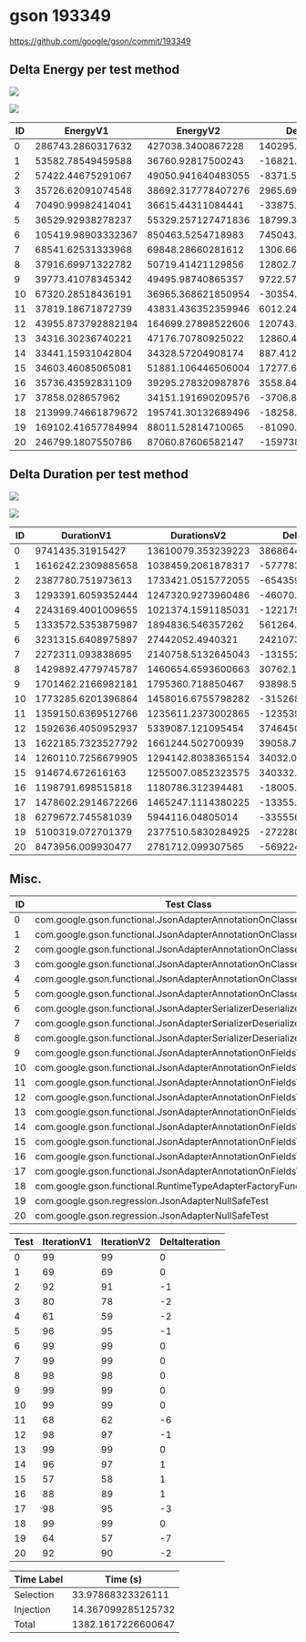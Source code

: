 # gson 193349


https://github.com/google/gson/commit/193349



## Delta Energy per test method

![](./gson_delta_energy_0_v.png)

![](./gson_delta_energy_1_v.png)


| ID | EnergyV1 | EnergyV2 | DeltaEnergy |
| --- | --- | --- | --- |
| 0 | 286743.2860317632 | 427038.3400867228 | 140295.05405495962 |
| 1 | 53582.78549459588 | 36760.92817500243 | -16821.85731959345 |
| 2 | 57422.44675291067 | 49050.941640483055 | -8371.505112427614 |
| 3 | 35726.62091074548 | 38692.317778407276 | 2965.696867661798 |
| 4 | 70490.99982414041 | 36615.44311084441 | -33875.556713296 |
| 5 | 36529.92938278237 | 55329.257127471836 | 18799.327744689464 |
| 6 | 105419.98903332367 | 850463.5254718983 | 745043.5364385745 |
| 7 | 68541.62531333968 | 69848.28660281612 | 1306.6612894764403 |
| 8 | 37916.69971322782 | 50719.41421129856 | 12802.714498070738 |
| 9 | 39773.41078345342 | 49495.98740865357 | 9722.576625200149 |
| 10 | 67320.28518436191 | 36965.368621850954 | -30354.91656251096 |
| 11 | 37819.18671872739 | 43831.436352359946 | 6012.249633632557 |
| 12 | 43955.873792882194 | 164699.27898522606 | 120743.40519234387 |
| 13 | 34316.30236740221 | 47176.70780925022 | 12860.405441848008 |
| 14 | 33441.15931042804 | 34328.57204908174 | 887.4127386537002 |
| 15 | 34603.46085065081 | 51881.106446506004 | 17277.645595855196 |
| 16 | 35736.43592831109 | 39295.278320987876 | 3558.8423926767864 |
| 17 | 37858.028657962 | 34151.191690209576 | -3706.8369677524242 |
| 18 | 213999.74661879672 | 195741.30132689496 | -18258.445291901764 |
| 19 | 169102.41657784994 | 88011.52814710065 | -81090.8884307493 |
| 20 | 246799.1807550786 | 87060.87606582147 | -159738.30468925711 |

## Delta Duration per test method

![](./gson_delta_duration_0_v.png)

![](./gson_delta_duration_1_v.png)


| ID | DurationV1 | DurationsV2 | DeltaDuration |
| --- | --- | --- | --- |
| 0 | 9741435.31915427 | 13610079.353239223 | 3868644.0340849534 |
| 1 | 1616242.2309885658 | 1038459.2061878317 | -577783.0248007341 |
| 2 | 2387780.751973613 | 1733421.0515772055 | -654359.7003964076 |
| 3 | 1293391.6059352444 | 1247320.9273960486 | -46070.6785391958 |
| 4 | 2243169.4001009655 | 1021374.1591185031 | -1221795.2409824624 |
| 5 | 1333572.5353875987 | 1894836.546357262 | 561264.0109696633 |
| 6 | 3231315.6408975897 | 27442052.4940321 | 24210736.85313451 |
| 7 | 2272311.093838695 | 2140758.5132645043 | -131552.5805741907 |
| 8 | 1429892.4779745787 | 1460654.6593600663 | 30762.18138548755 |
| 9 | 1701462.2166982181 | 1795360.718850467 | 93898.50215224875 |
| 10 | 1773285.6201396864 | 1458016.6755798282 | -315268.9445598582 |
| 11 | 1359150.6369512766 | 1235611.2373002865 | -123539.39965099003 |
| 12 | 1592636.4050952937 | 5339087.121095454 | 3746450.7160001607 |
| 13 | 1622185.7323527792 | 1661244.502700939 | 39058.77034815983 |
| 14 | 1260110.7256679905 | 1294142.8038365154 | 34032.078168524895 |
| 15 | 914674.672616163 | 1255007.0852323575 | 340332.41261619446 |
| 16 | 1198791.698515818 | 1180786.312394481 | -18005.38612133707 |
| 17 | 1478602.2914672266 | 1465247.1114380225 | -13355.180029204115 |
| 18 | 6279672.745581039 | 5944116.04805014 | -335556.6975308992 |
| 19 | 5100319.072701379 | 2377510.5830284925 | -2722808.489672886 |
| 20 | 8473956.009930477 | 2781712.099307565 | -5692243.9106229115 |

## Misc.

| ID | Test Class | Test Method |
| --- | --- | --- |
| 0 | com.google.gson.functional.JsonAdapterAnnotationOnClassesTest | testJsonAdapterInvoked |
| 1 | com.google.gson.functional.JsonAdapterAnnotationOnClassesTest | testRegisteredDeserializerOverridesJsonAdapter |
| 2 | com.google.gson.functional.JsonAdapterAnnotationOnClassesTest | testRegisteredSerializerOverridesJsonAdapter |
| 3 | com.google.gson.functional.JsonAdapterAnnotationOnClassesTest | testNullSafeObjectFromJson |
| 4 | com.google.gson.functional.JsonAdapterAnnotationOnClassesTest | testIncorrectTypeAdapterFails |
| 5 | com.google.gson.functional.JsonAdapterAnnotationOnClassesTest | testJsonAdapterFactoryInvoked |
| 6 | com.google.gson.functional.JsonAdapterSerializerDeserializerTest | testJsonSerializerDeserializerBasedJsonAdapterOnFields |
| 7 | com.google.gson.functional.JsonAdapterSerializerDeserializerTest | testDifferentJsonAdaptersForGenericFieldsOfSameRawType |
| 8 | com.google.gson.functional.JsonAdapterSerializerDeserializerTest | testJsonSerializerDeserializerBasedJsonAdapterOnClass |
| 9 | com.google.gson.functional.JsonAdapterAnnotationOnFieldsTest | testPrimitiveFieldAnnotationTakesPrecedenceOverDefault |
| 10 | com.google.gson.functional.JsonAdapterAnnotationOnFieldsTest | testClassAnnotationAdapterFactoryTakesPrecedenceOverDefault |
| 11 | com.google.gson.functional.JsonAdapterAnnotationOnFieldsTest | testJsonAdapterWrappedInNullSafeAsRequested |
| 12 | com.google.gson.functional.JsonAdapterAnnotationOnFieldsTest | testClassAnnotationAdapterTakesPrecedenceOverDefault |
| 13 | com.google.gson.functional.JsonAdapterAnnotationOnFieldsTest | testFieldAnnotationWorksForParameterizedType |
| 14 | com.google.gson.functional.JsonAdapterAnnotationOnFieldsTest | testFieldAnnotationTakesPrecedenceOverClassAnnotation |
| 15 | com.google.gson.functional.JsonAdapterAnnotationOnFieldsTest | testNonPrimitiveFieldAnnotationTakesPrecedenceOverDefault |
| 16 | com.google.gson.functional.JsonAdapterAnnotationOnFieldsTest | testJsonAdapterInvokedOnlyForAnnotatedFields |
| 17 | com.google.gson.functional.JsonAdapterAnnotationOnFieldsTest | testFieldAnnotationTakesPrecedenceOverRegisteredTypeAdapter |
| 18 | com.google.gson.functional.RuntimeTypeAdapterFactoryFunctionalTest | testSubclassesAutomaticallySerialized |
| 19 | com.google.gson.regression.JsonAdapterNullSafeTest | testNullSafeBugDeserialize |
| 20 | com.google.gson.regression.JsonAdapterNullSafeTest | testNullSafeBugSerialize |




| Test | IterationV1 | IterationV2 | DeltaIteration |
| --- | --- | --- | --- |
| 0 | 99 | 99 | 0 |
| 1 | 69 | 69 | 0 |
| 2 | 92 | 91 | -1 |
| 3 | 80 | 78 | -2 |
| 4 | 61 | 59 | -2 |
| 5 | 96 | 95 | -1 |
| 6 | 99 | 99 | 0 |
| 7 | 99 | 99 | 0 |
| 8 | 98 | 98 | 0 |
| 9 | 99 | 99 | 0 |
| 10 | 99 | 99 | 0 |
| 11 | 68 | 62 | -6 |
| 12 | 98 | 97 | -1 |
| 13 | 99 | 99 | 0 |
| 14 | 96 | 97 | 1 |
| 15 | 57 | 58 | 1 |
| 16 | 88 | 89 | 1 |
| 17 | 98 | 95 | -3 |
| 18 | 99 | 99 | 0 |
| 19 | 64 | 57 | -7 |
| 20 | 92 | 90 | -2 |



| Time Label | Time (s) |
| --- | --- |
| Selection | 33.97868323326111 |
| Injection | 14.367099285125732 |
| Total | 1382.1617226600647 |


